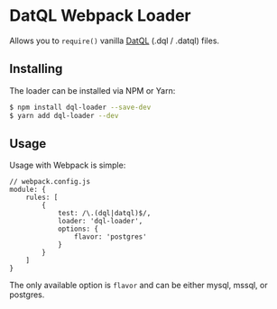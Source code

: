 DatQL Webpack Loader
====================
Allows you to `require()` vanilla [DatQL](https://github.com/golinguistic/dql) (.dql / .datql) files. 

Installing
----------
The loader can be installed via NPM or Yarn:

```bash
$ npm install dql-loader --save-dev
$ yarn add dql-loader --dev
```

Usage
-----
Usage with Webpack is simple:

```$javascript
// webpack.config.js
module: {
    rules: [
        {
            test: /\.(dql|datql)$/,
            loader: 'dql-loader',
            options: {
                flavor: 'postgres'
            }
        }
    ]
}
```

The only available option is `flavor` and can be either mysql, mssql, or postgres.
